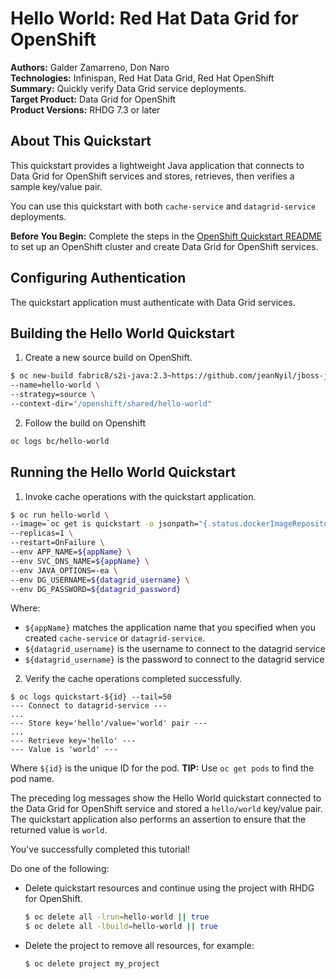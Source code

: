 Hello World: Red Hat Data Grid for OpenShift
============================================
**Authors:** Galder Zamarreno, Don Naro  
**Technologies:** Infinispan, Red Hat Data Grid, Red Hat OpenShift  
**Summary:** Quickly verify Data Grid service deployments.  
**Target Product:** Data Grid for OpenShift  
**Product Versions:** RHDG 7.3 or later

About This Quickstart
---------------------
This quickstart provides a lightweight Java application that connects to Data Grid for OpenShift services and stores, retrieves, then verifies a sample key/value pair.

You can use this quickstart with both `cache-service` and `datagrid-service` deployments.

**Before You Begin:** Complete the steps in the [OpenShift Quickstart README](../../README.md) to set up an OpenShift cluster and create Data Grid for OpenShift services.

Configuring Authentication
--------------------------
The quickstart application must authenticate with Data Grid services.

Building the Hello World Quickstart
-----------------------------------

1. Create a new source build on OpenShift.
```bash
$ oc new-build fabric8/s2i-java:2.3~https://github.com/jeanNyil/jboss-jdg-quickstarts.git#test-dg-7.3 \
--name=hello-world \
--strategy=source \
--context-dir="/openshift/shared/hello-world"
```

2. Follow the build on Openshift
```bash
oc logs bc/hello-world
```

Running the Hello World Quickstart
----------------------------------
1. Invoke cache operations with the quickstart application.
```bash
$ oc run hello-world \
--image=`oc get is quickstart -o jsonpath="{.status.dockerImageRepository}"` \
--replicas=1 \
--restart=OnFailure \
--env APP_NAME=${appName} \
--env SVC_DNS_NAME=${appName} \
--env JAVA_OPTIONS=-ea \
--env DG_USERNAME=${datagrid_username} \
--env DG_PASSWORD=${datagrid_password}
```
  Where:
  -  `${appName}` matches the application name that you specified when you created `cache-service` or `datagrid-service`.
  - `${datagrid_username}` is the username to connect to the datagrid service
  - `${datagrid_username}` is the password to connect to the datagrid service

2. Verify the cache operations completed successfully.
```
$ oc logs quickstart-${id} --tail=50
--- Connect to datagrid-service ---
...
--- Store key='hello'/value='world' pair ---
...
--- Retrieve key='hello' ---
--- Value is 'world' ---
```
  Where `${id}` is the unique ID for the pod. **TIP:** Use `oc get pods` to find the pod name.

  The preceding log messages show the Hello World quickstart connected to the Data Grid for OpenShift service and stored a `hello/world` key/value pair. The quickstart application also performs an assertion to ensure that the returned value is `world`.

  You've successfully completed this tutorial!

  Do one of the following:

  - Delete quickstart resources and continue using the project with RHDG for OpenShift.

    ```bash
    $ oc delete all -lrun=hello-world || true
    $ oc delete all -lbuild=hello-world || true
    ```

  - Delete the project to remove all resources, for example:

    ```bash
    $ oc delete project my_project
    ```
